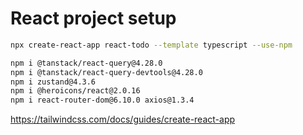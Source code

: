 # React project setup
```bash
npx create-react-app react-todo --template typescript --use-npm
```
```bash
npm i @tanstack/react-query@4.28.0
npm i @tanstack/react-query-devtools@4.28.0
npm i zustand@4.3.6
npm i @heroicons/react@2.0.16
npm i react-router-dom@6.10.0 axios@1.3.4
```
https://tailwindcss.com/docs/guides/create-react-app